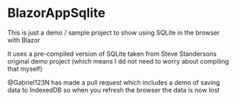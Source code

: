 # BlazorAppSqlite

This is just a demo / sample project to show using SQLite in the browser with Blazor

It uses a pre-compiled version of SQLite taken from Steve Standersons original demo project (which means I dd not need to worry about compiling that myself)

@Gabriel123N has made a pull request which includes a demo of saving data to IndexedDB so when you refresh the browser the data is now lost 
